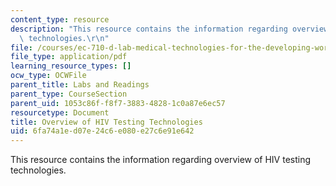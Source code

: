 ```yaml
---
content_type: resource
description: "This resource contains the information regarding overview of HIV testing\
  \ technologies.\r\n"
file: /courses/ec-710-d-lab-medical-technologies-for-the-developing-world-spring-2010/6fa74a1ed07e24c6e080e27c6e91e642_MITEC_710S10_rd5_hiv_tst.pdf
file_type: application/pdf
learning_resource_types: []
ocw_type: OCWFile
parent_title: Labs and Readings
parent_type: CourseSection
parent_uid: 1053c86f-f8f7-3883-4828-1c0a87e6ec57
resourcetype: Document
title: Overview of HIV Testing Technologies
uid: 6fa74a1e-d07e-24c6-e080-e27c6e91e642
---
```

This resource contains the information regarding overview of HIV testing technologies.


